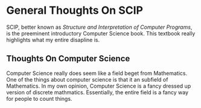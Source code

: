 # General Thoughts On SCIP

SCIP, better known as *Structure and Interpretation of Computer Programs*, is the preeminent introductory Computer Science book. This textbook really highlights what my entire disapline is.

## Thoughts On Computer Science

Computer Science really does seem like a field beget from Mathematics. One of the things about computer science is that it an subfield of Mathematics. In my own opinion, Computer Science is a fancy dressed up version of discrete mathmatics. Essentially, the entire field is a fancy way for people to count things.